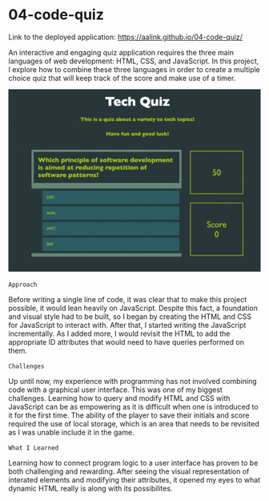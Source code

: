 # 04-code-quiz

Link to the deployed application: https://aalink.github.io/04-code-quiz/

An interactive and engaging quiz application requires the three main languages of web development: HTML, CSS, and JavaScript.  In this project, I explore how to combine these three languages in order to create a multiple choice quiz that will keep track of the score and make use of a timer.

![Code Quiz](./assets/images/code-quiz-screenshot.png)  

```
Approach
```
Before writing a single line of code, it was clear that to make this project possible, it would lean heavily on JavaScript.  Despite this fact, a foundation and visual style had to be built, so I began by creating the HTML and CSS for JavaScript to interact with.  After that, I started writing the JavaScript incrementally.  As I added more, I would revisit the HTML to add the appropriate ID attributes that would need to have queries performed on them.


```
Challenges
```
Up until now, my experience with programming has not involved combining code with a graphical user interface. This was one of my biggest challenges.  Learning how to query and modify HTML and CSS with JavaScript can be as empowering as it is difficult when one is introduced to it for the first time. The ability of the player to  save their initials and score required the use of local storage, which is an area that needs to be revisited as I was unable include it in the game.

```
What I Learned
```
Learning how to connect program logic to a user interface has proven to be both challenging and rewarding. After seeing the visual representation of interated elements and modifying their attributes, it opened my eyes to what dynamic HTML really is along with its possibilites.